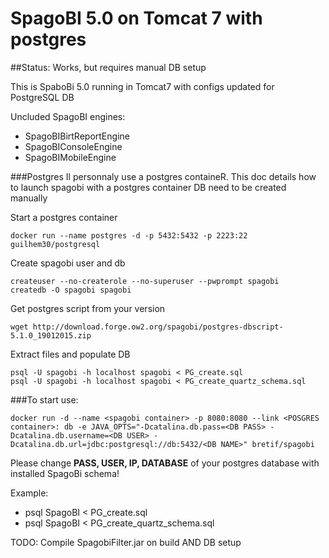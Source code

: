 # SpagoBI 5.0 on Tomcat 7 with postgres
##Status: Works, but requires manual DB setup

This is SpaboBi 5.0 running in Tomcat7 with configs updated for PostgreSQL DB

Uncluded SpagoBI engines:

 - SpagoBIBirtReportEngine
 - SpagoBIConsoleEngine
 - SpagoBIMobileEngine

###Postgres
Il personnaly use a postgres containeR.
This doc details how to launch spagobi with a postgres container
DB need to be created manually

Start a postgres container

    docker run --name postgres -d -p 5432:5432 -p 2223:22 guilhem30/postgresql
    
Create spagobi user and db

    createuser --no-createrole --no-superuser --pwprompt spagobi
    createdb -O spagobi spagobi

Get postgres script from your version

    wget http://download.forge.ow2.org/spagobi/postgres-dbscript-5.1.0_19012015.zip

Extract files and populate DB
    
    psql -U spagobi -h localhost spagobi < PG_create.sql
    psql -U spagobi -h localhost spagobi < PG_create_quartz_schema.sql

###To start use:

    docker run -d --name <spagobi container> -p 8080:8080 --link <POSGRES container>: db -e JAVA_OPTS="-Dcatalina.db.pass=<DB PASS> -Dcatalina.db.username=<DB USER> -Dcatalina.db.url=jdbc:postgresql://db:5432/<DB NAME>" bretif/spagobi

Please change **PASS, USER, IP, DATABASE** of your postgres database with installed SpagoBi schema!

Example:

 - psql SpagoBI < PG_create.sql
 - psql SpagoBI < PG_create_quartz_schema.sql

TODO: Compile SpagobiFilter.jar on build AND DB setup
